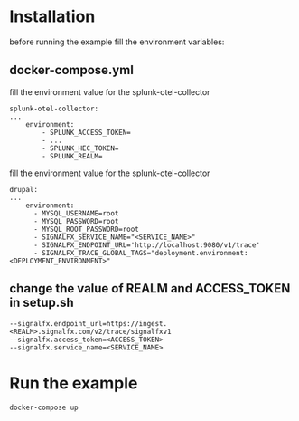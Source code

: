 # Installation

before running the example fill the environment variables:

## docker-compose.yml

fill the environment value for the splunk-otel-collector 
```
splunk-otel-collector:
...
    environment:
        - SPLUNK_ACCESS_TOKEN=
        - ...
        - SPLUNK_HEC_TOKEN=
        - SPLUNK_REALM=
```
fill the environment value for the splunk-otel-collector 

```
drupal:
...
    environment:
      - MYSQL_USERNAME=root
      - MYSQL_PASSWORD=root
      - MYSQL_ROOT_PASSWORD=root
      - SIGNALFX_SERVICE_NAME="<SERVICE_NAME>"
      - SIGNALFX_ENDPOINT_URL='http://localhost:9080/v1/trace'
      - SIGNALFX_TRACE_GLOBAL_TAGS="deployment.environment:<DEPLOYMENT_ENVIRONMENT>"
```

## change the value of REALM and ACCESS_TOKEN in setup.sh 

```
--signalfx.endpoint_url=https://ingest.<REALM>.signalfx.com/v2/trace/signalfxv1
--signalfx.access_token=<ACCESS_TOKEN>
--signalfx.service_name=<SERVICE_NAME>
```

# Run the example

```
docker-compose up
```

